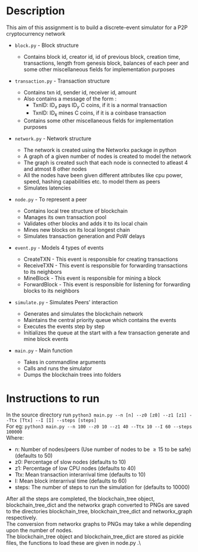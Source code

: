# Description
This aim of this assignment is to build a discrete-event simulator for a P2P cryptocurrency network
- `block.py`        - Block structure
  - Contains block id, creator id, id of previous block, creation time, transactions, length from genesis block, balances of each peer and some other miscellaneous fields for implementation purposes 

- `transaction.py`  - Transaction structure
  - Contains txn id, sender id, receiver id, amount
  - Also contains a message of the form :
    - TxnID: $\textrm{ID}_x$ pays $\textrm{ID}_y$ C coins, if it is a normal transaction
    - TxnID: $\textrm{ID}_k$ mines C coins, if it is a coinbase transaction
  - Contains some other miscellaneous fields for implementation purposes

- `network.py` - Network structure
  - The network is created using the Networkx package in python
  - A graph of a given number of nodes is created to model the network
  - The graph is created such that each node is connected to atleast 4 and atmost 8 other nodes 
  - All the nodes have been given different attributes like cpu power, speed, hashing capabilities etc. to model them as peers
  - Simulates latencies

- `node.py`   - To represent a peer 
  - Contains local tree structure of blockchain
  - Manages its own transaction pool
  - Validates other blocks and adds it to its local chain
  - Mines new blocks on its local longest chain
  - Simulates transaction generation and PoW delays

- `event.py`         - Models 4 types of events
  - CreateTXN - This event is responsible for creating transactions
  - ReceiveTXN - This event is responsible for forwarding transactions to its neighbors
  - MineBlock - This event is responsible for mining a block
  - ForwardBlock - This event is responsible for listening for forwarding blocks to its neighbors

- `simulate.py`    - Simulates Peers' interaction
  - Generates and simulates the blockchain network
  - Maintains the central priority queue which contains the events
  - Executes the events step by step
  - Initializes the queue at the start with a few transaction generate and mine block events

- `main.py`         - Main function
  - Takes in commandline arguments
  - Calls and runs the simulator
  - Dumps the blockchain trees into folders

# Instructions to run
In the source directory run `python3 main.py --n [n] --z0 [z0] --z1 [z1] --Ttx [Ttx] --I [I] --steps [steps]` \
For eg: `python3 main.py --n 100 --z0 10 --z1 40 --Ttx 10 --I 60 --steps 100000` \
Where:
- n: Number of nodes/peers (Use number of nodes to be $\geq 15$ to be safe) (defaults to 50)
- z0: Percentage of slow nodes (defaults to 10)
- z1: Percentage of low CPU nodes (defaults to 40)
- Ttx: Mean transaction interarrival time (defaults to 10)
- I: Mean block interarrival time (defaults  to 60)
- steps: The number of steps to run the simulation for (defaults to 10000)

After all the steps are completed, the blockchain_tree object, blockchain_tree_dict and the networkx graph converted to PNGs are saved to the directories blockchain_tree, blockchain_tree_dict and networkx_graph respectively.\
The conversion from networkx graphs to PNGs may take a while depending upon the number of nodes. \
The blockchain_tree object and blockchain_tree_dict are stored as pickle files, the functions to load these are given in node.py .\
